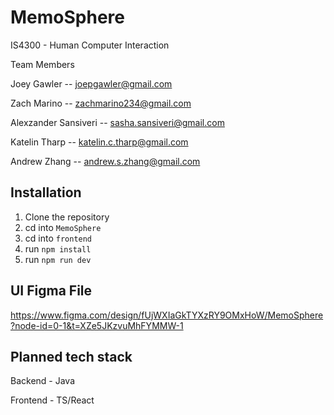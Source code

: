 # MemoSphere

IS4300 - Human Computer Interaction

Team Members

Joey Gawler -- joepgawler@gmail.com

Zach Marino -- zachmarino234@gmail.com

Alexzander Sansiveri -- sasha.sansiveri@gmail.com

Katelin Tharp -- katelin.c.tharp@gmail.com

Andrew Zhang -- andrew.s.zhang@gmail.com

## Installation

1. Clone the repository
2. cd into ```MemoSphere```
3. cd into ```frontend```
4. run ```npm install```
5. run ```npm run dev```

## UI Figma File

https://www.figma.com/design/fUjWXIaGkTYXzRY9OMxHoW/MemoSphere?node-id=0-1&t=XZe5JKzvuMhFYMMW-1

## Planned tech stack

Backend - Java

Frontend - TS/React

